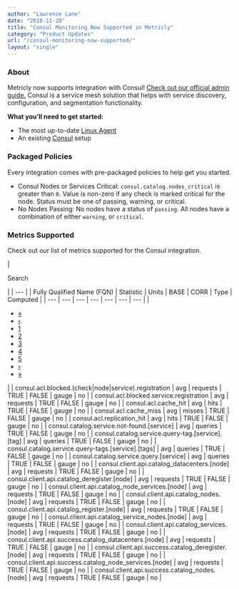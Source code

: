 ```yaml
---
author: "Lawrence Lane"
date: "2018-11-28"
title: "Consul Monitoring Now Supported in Metricly"
category: "Product Updates"
url: "/consul-monitoring-now-supported/"
layout: "single"
---
```


### About

Metricly now supports integration with Consul! [Check out our official admin guide.](/support/integrations/consul/) Consul is a service mesh solution that helps with service discovery, configuration, and segmentation functionality.

**What you'll need to get started:**

-   The most up-to-date [Linux Agent](/support/integrations/linux/)
-   An existing [Consul](https://www.consul.io/) setup

### Packaged Policies

Every integration comes with pre-packaged policies to help get you started.

-   Consul Nodes or Services Critical: `consul.catalog.nodes_critical` is greater than `0`. Value is non-zero if any check is marked critical for the node. Status must be one of passing, warning, or critical.
-   No Nodes Passing: No nodes have a status of `passing`. All nodes have a combination of either `warning`, or `critical`.

### Metrics Supported

Check out our list of metrics supported for the Consul integration.

|

Search

 |
| --- |
| Fully Qualified Name (FQN) | Statistic | Units | BASE | CORR | Type | Computed |
| --- | --- | --- | --- | --- | --- | --- |
|

-   [«](/consul-monitoring-now-supported/#)
-   [‹](/consul-monitoring-now-supported/#)
-   [1](/consul-monitoring-now-supported/#)
-   [2](/consul-monitoring-now-supported/#)
-   [3](/consul-monitoring-now-supported/#)
-   [4](/consul-monitoring-now-supported/#)
-   [5](/consul-monitoring-now-supported/#)
-   [›](/consul-monitoring-now-supported/#)
-   [»](/consul-monitoring-now-supported/#)

 |
| consul.acl.blocked.(check|node|service).registration | avg | requests | TRUE | FALSE | gauge | no |
| consul.acl.blocked.service.registration | avg | requests | TRUE | FALSE | gauge | no |
| consul.acl.cache_hit | avg | hits | TRUE | FALSE | gauge | no |
| consul.acl.cache_miss | avg | misses | TRUE | FALSE | gauge | no |
| consul.acl.replication_hit | avg | hits | TRUE | FALSE | gauge | no |
| consul.catalog.service.not-found.[service] | avg | queries | TRUE | FALSE | gauge | no |
| consul.catalog.service.query-tag.[service].[tag] | avg | queries | TRUE | FALSE | gauge | no |
| consul.catalog.service.query-tags.[service].[tags] | avg | queries | TRUE | FALSE | gauge | no |
| consul.catalog.service.query.[service] | avg | queries | TRUE | FALSE | gauge | no |
| consul.client.api.catalog_datacenters.[node] | avg | requests | TRUE | FALSE | gauge | no |
| consul.client.api.catalog_deregister.[node] | avg | requests | TRUE | FALSE | gauge | no |
| consul.client.api.catalog_node_services.[node] | avg | requests | TRUE | FALSE | gauge | no |
| consul.client.api.catalog_nodes.[node] | avg | requests | TRUE | FALSE | gauge | no |
| consul.client.api.catalog_register.[node] | avg | requests | TRUE | FALSE | gauge | no |
| consul.client.api.catalog_service_nodes.[node] | avg | requests | TRUE | FALSE | gauge | no |
| consul.client.api.catalog_services.[node] | avg | requests | TRUE | FALSE | gauge | no |
| consul.client.api.success.catalog_datacenters.[node] | avg | requests | TRUE | FALSE | gauge | no |
| consul.client.api.success.catalog_deregister.[node] | avg | requests | TRUE | FALSE | gauge | no |
| consul.client.api.success.catalog_node_services.[node] | avg | requests | TRUE | FALSE | gauge | no |
| consul.client.api.success.catalog_nodes.[node] | avg | requests | TRUE | FALSE | gauge | no |
